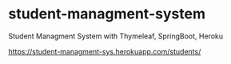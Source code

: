 # student-managment-system
Student Managment System with Thymeleaf, SpringBoot, Heroku

https://student-managment-sys.herokuapp.com/students/
